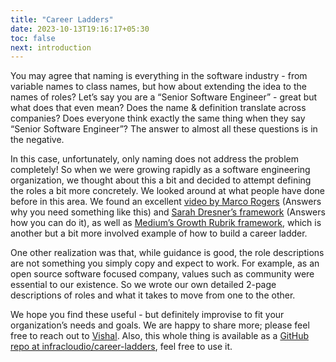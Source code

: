 ```yaml
---
title: "Career Ladders"
date: 2023-10-13T19:16:17+05:30
toc: false
next: introduction
---
```


You may agree that naming is everything in the software industry - from variable names to class names, but how about extending the idea to the names of roles? Let’s say you are a  “Senior Software Engineer” - great but what does that even mean? Does the name & definition translate across companies? Does everyone think exactly the same thing when they say “Senior Software Engineer”? The answer to almost all these questions is in the negative.

In this case, unfortunately, only naming does not address the problem completely! So when we were growing rapidly as a software engineering organization, we thought about this a bit and decided to attempt defining the roles a bit more concretely. We looked around at what people have done before in this area. We found an excellent [video by Marco Rogers](https://www.youtube.com/watch?v=jA1Q94d2z10) (Answers why you need something like this) and [Sarah Dresner’s framework](https://career-ladders.dev/engineering) (Answers how you can do it), as well as [Medium’s Growth Rubrik framework](https://docs.google.com/spreadsheets/d/1EO-Dbsayn8Nz9Ii3MKcwRbt-EIJ2MjQdpoyhh0tBdZk/edit#gid=2049640133), which is another but a bit more involved example of how to build a career ladder.

One other realization was that, while guidance is good, the role descriptions are not something you simply copy and expect to work. For example, as an open source software focused company, values such as community were essential to our existence. So we wrote our own detailed 2-page descriptions of roles and what it takes to move from one to the other.

We hope you find these useful - but definitely improvise to fit your organization’s needs and goals. We are happy to share more; please feel free to reach out to [Vishal](https://www.linkedin.com/in/vishalbiyani/). Also, this whole thing is available as a [GitHub repo at infracloudio/career-ladders](https://github.com/infracloudio/career-ladders), feel free to use it.

<!-- <div class="mb-6"> -->
<!-- {{< hextra/hero-button text="Explore the framework" link="introduction" >}} -->
<!-- </div> -->

<!-- ## Next -->

<!-- {{< cards >}} -->
<!--   {{< card link="introduction" title="Explore the framework" icon="map" >}} -->
<!-- {{< /cards >}} -->
